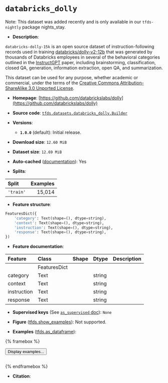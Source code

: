 <div itemscope itemtype="http://schema.org/Dataset">
  <div itemscope itemprop="includedInDataCatalog" itemtype="http://schema.org/DataCatalog">
    <meta itemprop="name" content="TensorFlow Datasets" />
  </div>
  <meta itemprop="name" content="databricks_dolly" />
  <meta itemprop="description" content="`databricks-dolly-15k` is an open source dataset of instruction-following&#10;records used in training&#10;[databricks/dolly-v2-12b](https://huggingface.co/databricks/dolly-v2-12b) that&#10;was generated by thousands of Databricks employees in several of the behavioral&#10;categories outlined in the [InstructGPT](https://arxiv.org/abs/2203.02155)&#10;paper, including brainstorming, classification, closed QA, generation,&#10;information extraction, open QA, and summarization.&#10;&#10;This dataset can be used for any purpose, whether academic or commercial, under&#10;the terms of the&#10;[Creative Commons Attribution-ShareAlike 3.0 Unported License](https://creativecommons.org/licenses/by-sa/3.0/legalcode).&#10;&#10;To use this dataset:&#10;&#10;```python&#10;import tensorflow_datasets as tfds&#10;&#10;ds = tfds.load(&#x27;databricks_dolly&#x27;, split=&#x27;train&#x27;)&#10;for ex in ds.take(4):&#10;  print(ex)&#10;```&#10;&#10;See [the guide](https://www.tensorflow.org/datasets/overview) for more&#10;informations on [tensorflow_datasets](https://www.tensorflow.org/datasets).&#10;&#10;" />
  <meta itemprop="url" content="https://www.tensorflow.org/datasets/catalog/databricks_dolly" />
  <meta itemprop="sameAs" content="https://github.com/databrickslabs/dolly" />
  <meta itemprop="citation" content="" />
</div>

# `databricks_dolly`


Note: This dataset was added recently and is only available in our
`tfds-nightly` package
<span class="material-icons" title="Available only in the tfds-nightly package">nights_stay</span>.

*   **Description**:

`databricks-dolly-15k` is an open source dataset of instruction-following
records used in training
[databricks/dolly-v2-12b](https://huggingface.co/databricks/dolly-v2-12b) that
was generated by thousands of Databricks employees in several of the behavioral
categories outlined in the [InstructGPT](https://arxiv.org/abs/2203.02155)
paper, including brainstorming, classification, closed QA, generation,
information extraction, open QA, and summarization.

This dataset can be used for any purpose, whether academic or commercial, under
the terms of the
[Creative Commons Attribution-ShareAlike 3.0 Unported License](https://creativecommons.org/licenses/by-sa/3.0/legalcode).

*   **Homepage**:
    [https://github.com/databrickslabs/dolly](https://github.com/databrickslabs/dolly)

*   **Source code**:
    [`tfds.datasets.databricks_dolly.Builder`](https://github.com/tensorflow/datasets/tree/master/tensorflow_datasets/datasets/databricks_dolly/databricks_dolly_dataset_builder.py)

*   **Versions**:

    *   **`1.0.0`** (default): Initial release.

*   **Download size**: `12.60 MiB`

*   **Dataset size**: `12.69 MiB`

*   **Auto-cached**
    ([documentation](https://www.tensorflow.org/datasets/performances#auto-caching)):
    Yes

*   **Splits**:

Split     | Examples
:-------- | -------:
`'train'` | 15,014

*   **Feature structure**:

```python
FeaturesDict({
    'category': Text(shape=(), dtype=string),
    'context': Text(shape=(), dtype=string),
    'instruction': Text(shape=(), dtype=string),
    'response': Text(shape=(), dtype=string),
})
```

*   **Feature documentation**:

Feature     | Class        | Shape | Dtype  | Description
:---------- | :----------- | :---- | :----- | :----------
            | FeaturesDict |       |        |
category    | Text         |       | string |
context     | Text         |       | string |
instruction | Text         |       | string |
response    | Text         |       | string |

*   **Supervised keys** (See
    [`as_supervised` doc](https://www.tensorflow.org/datasets/api_docs/python/tfds/load#args)):
    `None`

*   **Figure**
    ([tfds.show_examples](https://www.tensorflow.org/datasets/api_docs/python/tfds/visualization/show_examples)):
    Not supported.

*   **Examples**
    ([tfds.as_dataframe](https://www.tensorflow.org/datasets/api_docs/python/tfds/as_dataframe)):

<!-- mdformat off(HTML should not be auto-formatted) -->

{% framebox %}

<button id="displaydataframe">Display examples...</button>
<div id="dataframecontent" style="overflow-x:auto"></div>
<script>
const url = "https://storage.googleapis.com/tfds-data/visualization/dataframe/databricks_dolly-1.0.0.html";
const dataButton = document.getElementById('displaydataframe');
dataButton.addEventListener('click', async () => {
  // Disable the button after clicking (dataframe loaded only once).
  dataButton.disabled = true;

  const contentPane = document.getElementById('dataframecontent');
  try {
    const response = await fetch(url);
    // Error response codes don't throw an error, so force an error to show
    // the error message.
    if (!response.ok) throw Error(response.statusText);

    const data = await response.text();
    contentPane.innerHTML = data;
  } catch (e) {
    contentPane.innerHTML =
        'Error loading examples. If the error persist, please open '
        + 'a new issue.';
  }
});
</script>

{% endframebox %}

<!-- mdformat on -->

*   **Citation**:

